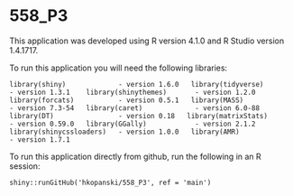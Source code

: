 # 558_P3

This application was developed using R version 4.1.0 and R Studio version 1.4.1717.

To run this application you will need the following libraries:

`library(shiny)             - version 1.6.0  
library(tidyverse)         - version 1.3.1   
library(shinythemes)       - version 1.2.0  
library(forcats)           - version 0.5.1  
library(MASS)              - version 7.3-54  
library(caret)             - version 6.0-88  
library(DT)                - version 0.18  
library(matrixStats)       - version 0.59.0  
library(GGally)            - version 2.1.2  
library(shinycssloaders)   - version 1.0.0  
library(AMR)               - version 1.7.1`

To run this application directly from github, run the following in an R session:

`shiny::runGitHub('hkopanski/558_P3', ref = 'main')`
